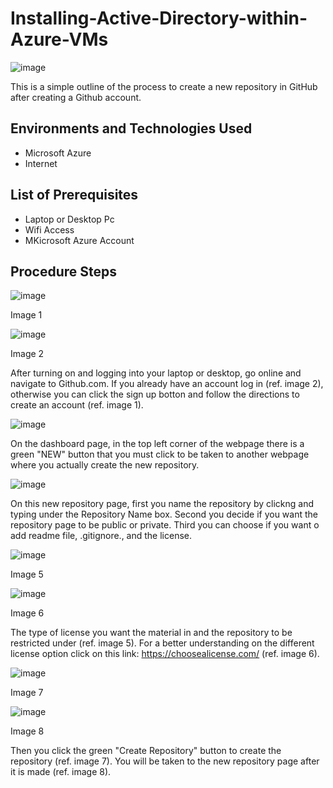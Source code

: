 # Installing-Active-Directory-within-Azure-VMs
![image](https://github.com/user-attachments/assets/e4f41676-9505-49cf-82a1-c1ad2d5cf390)



This is a simple outline of the process to create a new repository in GitHub after creating a Github account.<br />


<h2>Environments and Technologies Used</h2>

- Microsoft Azure
- Internet 

<h2>List of Prerequisites</h2>

- Laptop or Desktop Pc                                                                                                                                 
- Wifi Access
- MKicrosoft Azure Account

<h2>Procedure Steps</h2>


![image](https://github.com/user-attachments/assets/0b0fbb28-389f-4e9f-9818-27f888a2b9b4)

<p>Image 1
</p>

![image](https://github.com/user-attachments/assets/d16e6242-23b8-49ff-b9c4-ea6c12eb4c4d)

<p>Image 2
</p>

After turning on and logging into your laptop or desktop, go online and navigate to Github.com. If you already have an account log in (ref. image 2), otherwise you can click the sign up botton and follow the directions to create an account (ref. image 1).


![image](https://github.com/user-attachments/assets/7ad3966a-1c95-46c7-b17a-e115f25d61da)


On the dashboard page, in the top left corner of the webpage there is a green "NEW" button that you must click to be taken to another webpage where you actually create the new repository.


![image](https://github.com/user-attachments/assets/2ea9ac3a-5f9a-4ad1-95c8-a57b5965c215)


On this new repository page, first you name the repository by clickng and typing under the Repository Name box. 
  Second you decide if you want the repository page to be public or private.
  Third you can choose if you want o add readme file, .gitignore., and the license.


![image](https://github.com/user-attachments/assets/fca92535-0058-454c-9761-cdaac486d652)

<p>Image 5
</p>

![image](https://github.com/user-attachments/assets/fc151d57-5615-4cba-abfa-42a68cf720b2)

<p>Image 6
</p>

The type of license you want the material in and the repository to be restricted under (ref. image 5). For a better understanding  on the different license option click on this link:
  https://choosealicense.com/ (ref. image 6). 


![image](https://github.com/user-attachments/assets/47bb07cf-5173-4653-a0a0-9b63c310538f)

<p>Image 7
</p>

![image](https://github.com/user-attachments/assets/cc551a57-1f0c-4dfd-8a19-3d3c1f5455d3)

<p>Image 8
</p>

Then you click the green "Create Repository" button to create the repository (ref. image 7). You will be taken to the new repository page after it is made (ref. image 8).
